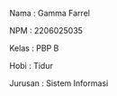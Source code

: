 Nama    : Gamma Farrel

NPM     : 2206025035

Kelas   : PBP B

Hobi    : Tidur

Jurusan : Sistem Informasi